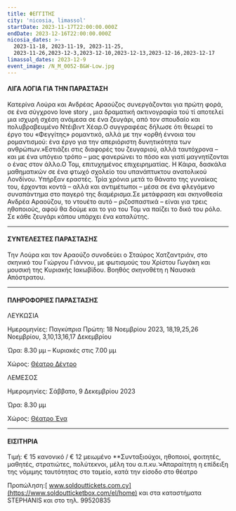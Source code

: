 ```yaml
---
title: ΦΕΓΓΙΤΗΣ
city: 'nicosia, limassol'
startDate: 2023-11-17T22:00:00.000Z
endDate: 2023-12-16T22:00:00.000Z
nicosia_dates: >-
  2023-11-18, 2023-11-19, 2023-11-25,
  2023-11-26,2023-12-3,2023-12-10,2023-12-13,2023-12-16,2023-12-17
limassol_dates: 2023-12-9
event_image: /N_M_0052-B&W-Low.jpg
---
```


#### ΛΙΓΑ ΛΟΓΙΑ ΓΙΑ ΤΗΝ ΠΑΡΑΣΤΑΣΗ

Κατερίνα Λούρα και Ανδρέας Αραούζος συνεργάζονται για πρώτη φορά, σε ένα σύγχρονο love story , μια δραματική ακτινογραφία τού τί αποτελεί μια ισχυρή σχέση ανάμεσα σε ένα ζευγάρι, από τον σπουδαίο και πολυβραβευμένο Ντέιβιντ Χέαρ.Ο συγγραφέας δήλωσε ότι θεωρεί το έργο του «Φεγγίτης» ρομαντικό, αλλά με την «ορθή έννοια του ρομαντισμού: ένα έργο για την απεριόριστη δυνητικότητα των ανθρώπων.»Εστιάζει στις διαφορές του ζευγαριού, αλλά ταυτόχρονα – και με ένα υπόγειο τρόπο – μας φανερώνει το πόσο και γιατί μαγνητίζονται ο ένας στον άλλο.Ο Τομ, επιτυχημένος επιχειρηματίας. Η Κάιρα, δασκάλα μαθηματικών σε ένα φτωχό σχολείο του υπανάπτυκτου ανατολικού Λονδίνου. Υπήρξαν εραστές. Τρία χρόνια μετά το θάνατο της γυναίκας του, έρχονται κοντά – αλλά και αντιμέτωποι – μέσα σε ένα φλεγόμενο συναπάντημα στο παγερό της διαμέρισμα.Σε μετάφραση και σκηνοθεσία Ανδρέα Αραούζου, το ντουέτο αυτό – ριζοσπαστικά – είναι για τρεις ηθοποιούς, αφού θα δούμε και το γιο του Τομ να παίζει το δικό του ρόλο. Σε κάθε ζευγάρι κάπου υπάρχει ένα καταλύτης.

***

#### ΣΥΝΤΕΛΕΣΤΕΣ ΠΑΡΑΣΤΑΣΗΣ

Την Λούρα και τον Αραούζο συνοδεύει ο Σταύρος Χατζαντριάν, στο σκηνικό του Γιώργου Γιάννου, με φωτισμούς του Χρίστου Γωγάκη και μουσική της Κυριακής Ιακωβίδου. Βοηθός σκηνοθέτη η Ναυσικά Απόστρατου.

***

#### ΠΛΗΡΟΦΟΡΙΕΣ ΠΑΡΑΣΤΑΣΗΣ

ΛΕΥΚΩΣΙΑ

Ημερομηνίες: Παγκύπρια Πρώτη: 18 Νοεμβρίου 2023, 18,19,25,26 Νοεμβρίου, 3,10,13,16,17 Δεκεμβρίου

Ώρα: 8.30 μμ – Κυριακές στις 7.00 μμ

Χώρος: [Θέατρο Δέντρο](https://www.google.com/maps/place/%CE%98%CE%AD%CE%B1%CF%84%CF%81%CE%BF+%CE%94%CE%AD%CE%BD%CF%84%CF%81%CE%BF/@35.1778102,33.3889681,17z/data=!3m1!4b1!4m6!3m5!1s0x14de170b08c2c23f:0x17cd0ebf63c7196d!8m2!3d35.1778102!4d33.391543!16s%2Fg%2F11c1njb_bp?entry=ttu)

ΛΕΜΕΣΟΣ

Ημερομηνίες: Σάββατο, 9 Δεκεμβρίου 2023

Ώρα: 8.30 μμ 

Χώρος: [Θέατρο Ένα ](https://www.google.com/maps/place/ENA+Theatre/@34.6727161,33.0379111,17z/data=!3m1!4b1!4m6!3m5!1s0x14e73302f4af925b:0xca71f90ee7b765c0!8m2!3d34.6727162!4d33.042782!16s%2Fg%2F11r969yhf?entry=ttu)

***

#### ΕΙΣΙΤΗΡΙΑ

Τιμή: € 15 κανονικό / € 12 μειωμένο \*\*Συνταξιούχοι, ηθοποιοί, φοιτητές, μαθητές, στρατιώτες, πολύτεκνοι, μέλη του α.π.κυ.↘Απαραίτητη η επίδειξη της νόμιμης ταυτότητας στο ταμείο, κατά την είσοδο στο θέατρο

Προπώληση:[ www.soldouttickets.com.cy](https://www.soldoutticketbox.com/el/home) και στα καταστήματα STEPHANIS και στο τηλ. 99520835
